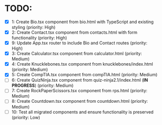# TODO:

- [x] 1: Create Bio.tsx component from bio.html with TypeScript and existing styling (priority: High)
- [x] 2: Create Contact.tsx component from contacts.html with form functionality (priority: High)
- [x] 9: Update App.tsx router to include Bio and Contact routes (priority: High)
- [x] 3: Create Calculator.tsx component from calculator.html (priority: Medium)
- [x] 4: Create Knucklebones.tsx component from knucklebones/index.html (priority: Medium)
- [x] 5: Create CompTIA.tsx component from compTIA.html (priority: Medium)
- [ ] 6: Create QuizNinja.tsx component from quiz-ninja2.1/index.html (**IN PROGRESS**) (priority: Medium)
- [ ] 7: Create RockPaperScissors.tsx component from rps.html (priority: Medium)
- [ ] 8: Create Countdown.tsx component from countdown.html (priority: Medium)
- [ ] 10: Test all migrated components and ensure functionality is preserved (priority: Low)
